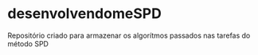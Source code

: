 # desenvolvendomeSPD
Repositório criado para armazenar os algorítmos passados nas tarefas do método SPD
